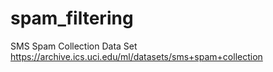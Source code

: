 # spam_filtering
 SMS Spam Collection Data Set
https://archive.ics.uci.edu/ml/datasets/sms+spam+collection
